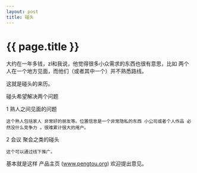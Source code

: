 ```yaml
---
layout: post
title: 碰头
---
```


{{ page.title }}
================


大约在一年多钱，zl和我说，他觉得很多小众需求的东西也很有意思，比如 两个人在一个地方见面，而他们（或者其中一个）并不熟悉路线。


这就是碰头的来历。


碰头希望解决两个问题

1 熟人之间见面的问题 

	这个熟人包括家人 非常好的朋友等。位置信息是一个非常隐私的东西 小公司或者个人作品 必然没什么竞争力 。很难累计很大的用户。

2 会议 聚会之类的碰头

	这个可以通过线下推广。


基本就是这样 产品主页 (www.pengtou.org) 欢迎提出意见。








